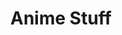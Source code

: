 ---
layout: blog_by_category
title: Anime Stuff
permalink: /anime_stuff/
category: anime
navigation_weight: 1
show_excerpts: true
---